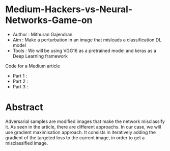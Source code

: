# Medium-Hackers-vs-Neural-Networks-Game-on

* Author : Mithuran Gajendran
* Aim : Make a perturbation in an image that misleads a classification DL model
* Tools : We will be using VGG16 as a pretrained model and keras as a Deep Learning framework

Code for a Medium article
* Part 1 :
* Part 2 : 
* Part 3 :

# Abstract 

Adversarial samples are modified images that make the network misclassify it. As seen in the article, there are different approachs. In our case, we will use gradient maximisation approach. It consists in iteratively adding the gradient of the targeted loss to the current image, in order to get a misclassified image.


